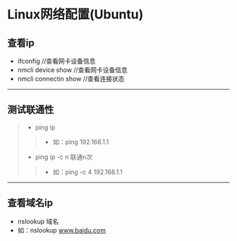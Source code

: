 # Linux网络配置(Ubuntu)
## 查看ip
- ifconfig  //查看网卡设备信息
- nmcli device show //查看网卡设备信息
- nmcli connectin show //查看连接状态

---

## 测试联通性
>- ping ip
>>- 如：ping 192.168.1.1  
>- ping ip -c n  联通n次
>> - 如：ping -c 4 192.168.1.1

---

## 查看域名ip
- nslookup 域名
- 如：nslookup www.baidu.com
